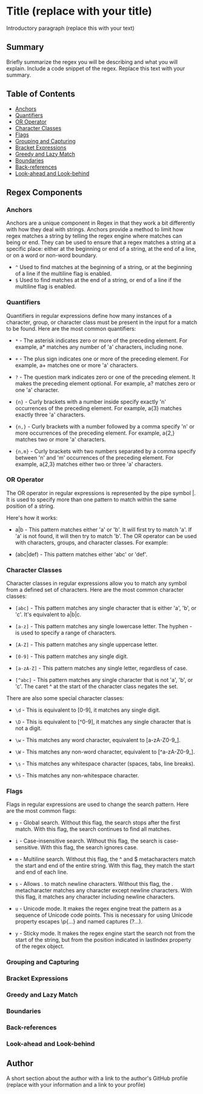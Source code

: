 # Title (replace with your title)

Introductory paragraph (replace this with your text)

## Summary

Briefly summarize the regex you will be describing and what you will explain. Include a code snippet of the regex. Replace this text with your summary.

## Table of Contents

- [Anchors](#anchors)
- [Quantifiers](#quantifiers)
- [OR Operator](#or-operator)
- [Character Classes](#character-classes)
- [Flags](#flags)
- [Grouping and Capturing](#grouping-and-capturing)
- [Bracket Expressions](#bracket-expressions)
- [Greedy and Lazy Match](#greedy-and-lazy-match)
- [Boundaries](#boundaries)
- [Back-references](#back-references)
- [Look-ahead and Look-behind](#look-ahead-and-look-behind)

## Regex Components

### Anchors

Anchors are a unique component in Regex in that they work a bit differently with how they deal with strings. Anchors provide a method to limit how regex matches a string by telling the regex engine where matches can being or end. They can be used to ensure that a regex matches a string at a specific place: either at the beginning or end of a string, at the end of a line, or on a word or non-word boundary.

* `^` Used to find matches at the beginning of a string, or at the beginning of a line if the multiline flag is enabled.
* `$` Used to find matches at the end of a string, or end of a line if the multiline flag is enabled. 

### Quantifiers

Quantifiers in regular expressions define how many instances of a character, group, or character class must be present in the input for a match to be found. Here are the most common quantifiers:

* `*` - The asterisk indicates zero or more of the preceding element. For example, a* matches any number of 'a' characters, including none.

* `+` - The plus sign indicates one or more of the preceding element. For example, a+ matches one or more 'a' characters.

* `?` - The question mark indicates zero or one of the preceding element. It makes the preceding element optional. For example, a? matches zero or one 'a' character.

* `{n}` - Curly brackets with a number inside specify exactly 'n' occurrences of the preceding element. For example, a{3} matches exactly three 'a' characters.

* `{n,}` - Curly brackets with a number followed by a comma specify 'n' or more occurrences of the preceding element. For example, a{2,} matches two or more 'a' characters.

* `{n,m}` - Curly brackets with two numbers separated by a comma specify between 'n' and 'm' occurrences of the preceding element. For example, a{2,3} matches either two or three 'a' characters.

### OR Operator

The OR operator in regular expressions is represented by the pipe symbol |. It is used to specify more than one pattern to match within the same position of a string.

Here's how it works:

* a|b - This pattern matches either 'a' or 'b'. It will first try to match 'a'. If 'a' is not found, it will then try to match 'b'.
The OR operator can be used with characters, groups, and character classes. For example:

* (abc|def) - This pattern matches either 'abc' or 'def'.

### Character Classes

Character classes in regular expressions allow you to match any symbol from a defined set of characters. Here are the most common character classes:

* `[abc]` - This pattern matches any single character that is either 'a', 'b', or 'c'. It's equivalent to a|b|c.

* `[a-z]` - This pattern matches any single lowercase letter. The hyphen - is used to specify a range of characters.

* `[A-Z]` - This pattern matches any single uppercase letter.

* `[0-9]` - This pattern matches any single digit.

* `[a-zA-Z]` - This pattern matches any single letter, regardless of case.

* `[^abc]` - This pattern matches any single character that is not 'a', 'b', or 'c'. The caret ^ at the start of the character class negates the set.

There are also some special character classes:

* `\d` - This is equivalent to [0-9], it matches any single digit.

* `\D` - This is equivalent to [^0-9], it matches any single character that is not a digit.

* `\w` - This matches any word character, equivalent to [a-zA-Z0-9_].

* `\W` - This matches any non-word character, equivalent to [^a-zA-Z0-9_].

* `\s` - This matches any whitespace character (spaces, tabs, line breaks).

* `\S` - This matches any non-whitespace character.

### Flags

Flags in regular expressions are used to change the search pattern. Here are the most common flags:

* `g` - Global search. Without this flag, the search stops after the first match. With this flag, the search continues to find all matches.

* `i` - Case-insensitive search. Without this flag, the search is case-sensitive. With this flag, the search ignores case.

* `m` - Multiline search. Without this flag, the ^ and $ metacharacters match the start and end of the entire string. With this flag, they match the start and end of each line.

* `s` - Allows . to match newline characters. Without this flag, the . metacharacter matches any character except newline characters. With this flag, it matches any character including newline characters.

* `u` - Unicode mode. It makes the regex engine treat the pattern as a sequence of Unicode code points. This is necessary for using Unicode property escapes \p{...} and named captures (?<name>...).

* `y` - Sticky mode. It makes the regex engine start the search not from the start of the string, but from the position indicated in lastIndex property of the regex object.

### Grouping and Capturing



### Bracket Expressions



### Greedy and Lazy Match



### Boundaries



### Back-references



### Look-ahead and Look-behind



## Author

A short section about the author with a link to the author's GitHub profile (replace with your information and a link to your profile)
